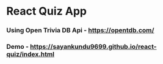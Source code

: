 # React Quiz App 
### Using Open Trivia DB Api - https://opentdb.com/
### Demo - https://sayankundu9699.github.io/react-quiz/index.html
